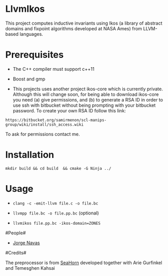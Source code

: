 # LlvmIkos #

This project computes inductive invariants using Ikos (a library of
abstract domains and fixpoint algorithms developed at NASA Ames) from
LLVM-based languages.

# Prerequisites #

- The C++ compiler must support c++11

- Boost and gmp

- This projects uses another project ikos-core which is currently
private. Although this will change soon, for being able to download
ikos-core you need (a) give permissions, and (b) to generate a RSA ID
in order to use ssh with bitbucket without being prompting with your
bitbucket password. To create your own RSA ID follow this link:

`
https://bitbucket.org/samirmenon/scl-manips-group/wiki/install/ssh_access.wiki 
`

To ask for permissions contact me.


# Installation #

`
mkdir build && cd build  && cmake -G Ninja ../
`

# Usage #

- `clang -c -emit-llvm file.c -o file.bc`

- `llvmpp file.bc -o file.pp.bc` (optional)

- `llvmikos file.pp.bc -ikos-domain=ZONES`


#People#

* [Jorge Navas](http://ti.arc.nasa.gov/profile/jorge/)

#Credits#

The preprocessor is from
[SeaHorn](https://bitbucket.org/lememta/seahorn/wiki/Home) developed
together with Arie Gurfinkel and Temesghen Kahsai